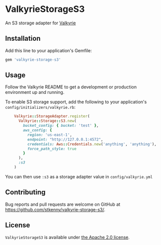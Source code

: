 # ValkyrieStorageS3

An S3 storage adapter for [Valkyrie](https://github.com/samvera-labs/valkyrie)

## Installation

Add this line to your application's Gemfile:

```ruby
gem 'valkyrie-storage-s3'
```

## Usage

Follow the Valkyrie README to get a development or production environment up and running. 

To enable S3 storage support, add the following to your application's ```config/initializers/valkyrie.rb```:

```ruby
    Valkyrie::StorageAdapter.register(
      Valkyrie::Storage::S3.new(
        bucket_config: { bucket: 'test' },
        aws_config: {
          region: 'us-east-1',
          endpoint: "http://127.0.0.1:4572",
          credentials: Aws::Credentials.new('anything', 'anything'),
          force_path_style: true
        }
      ),
      :s3
    )
```
You can then use `:s3` as a storage adapter value in `config/valkyrie.yml`

## Contributing

Bug reports and pull requests are welcome on GitHub at https://github.com/stkenny/valkyrie-storage-s3/.

## License

`ValkyrieStorageS3` is available under [the Apache 2.0 license](LICENSE).
